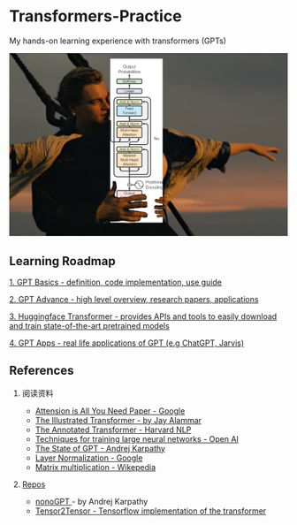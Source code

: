 # Transformers-Practice
My hands-on learning experience with transformers (GPTs)


<img src='gpt.png' />

## Learning Roadmap
<a href="https://github.com/Jaykef/GPT-Practice/tree/main/GPT-Basic" >1. GPT Basics - definition, code implementation, use guide</a>

<a href="https://github.com/Jaykef/GPT-Practice/tree/main/GPT-Advance" >2. GPT Advance - high level overview, research papers, applications </a>

<a href="https://github.com/Jaykef/GPT-Practice/edit/main/README.md#:~:text=GPT%2D-,Basic,-GPT%2DIntermediate" >3. Huggingface Transformer - provides APIs and tools to easily download and train state-of-the-art pretrained models </a>

<a href="https://github.com/Jaykef/GPT-Practice/edit/main/README.md#:~:text=GPT%2D-,Basic,-GPT%2DIntermediate" >4. GPT Apps - real life applications of GPT (e.g ChatGPT, Jarvis) </a>

## References
1. 阅读资料
   <ul>
      <li><a href="https://arxiv.org/pdf/1706.03762.pdf"> Attension is All You Need Paper - Google</a> </li>
      <li><a href="https://jalammar.github.io/illustrated-transformer/"> The Illustrated Transformer - by Jay Alammar </a> </li>
      <li><a href="http://nlp.seas.harvard.edu/2018/04/03/attention.html">The Annotated Transformer - Harvard NLP</li>
      <li><a href="https://openai.com/research/techniques-for-training-large-neural-networks"> Techniques for training large neural networks - Open AI</li>
      <li><a href="https://karpathy.ai/stateofgpt.pdf"> The State of GPT - Andrej Karpathy</li>
      <li><a href="https://arxiv.org/pdf/1607.06450.pdf"> Layer Normalization - Google</li> 
      <li><a href="https://en.wikipedia.org/wiki/Matrix_multiplication"> Matrix multiplication - Wikepedia</li> 
   </ul>
   
   
3. Repos
   <ul>
      <li><a href="https://jalammar.github.io/illustrated-transformer/"> nonoGPT </a> - by Andrej Karpathy
      <li><a href="https://github.com/tensorflow/tensor2tensor">Tensor2Tensor - Tensorflow implementation of the transformer</li>
   </ul>
